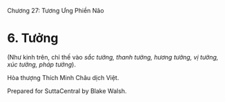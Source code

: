  

Chương 27: Tương Ưng Phiền Não

# 6\. Tưởng

(Như kinh trên, chỉ thế vào _sắc tưởng, thanh tưởng, hương tưởng, vị tưởng, xúc tưởng, pháp tưởng_).

Hòa thượng Thích Minh Châu dịch Việt.

Prepared for SuttaCentral by Blake Walsh.